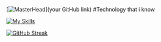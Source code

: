 [![MasterHead](https://i.ibb.co/xfnPXTL/3357954.jpg)](your GitHub link)
#Technology that i know 


[![My Skills](https://skillicons.dev/icons?i=js,html,css,firebase,github,nodejs,react,vite,vscode,mongodb)](https://skillicons.dev)

[![GitHub Streak](https://streak-stats.demolab.com?user=whoiswajid&theme=rose-pine)](https://git.io/streak-stats)

